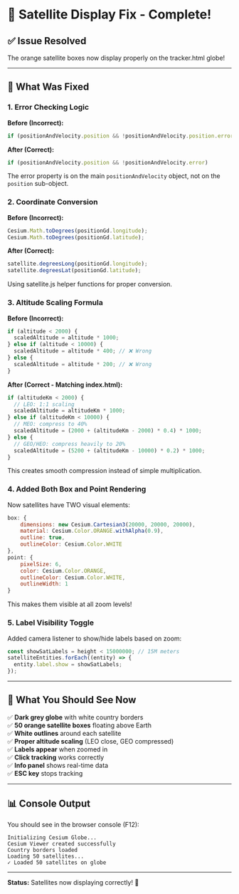 # 🎉 Satellite Display Fix - Complete!

## ✅ Issue Resolved

The orange satellite boxes now display properly on the tracker.html globe!

---

## 🔧 What Was Fixed

### 1. **Error Checking Logic**

**Before (Incorrect):**

```javascript
if (positionAndVelocity.position && !positionAndVelocity.position.error)
```

**After (Correct):**

```javascript
if (positionAndVelocity.position && !positionAndVelocity.error)
```

The error property is on the main `positionAndVelocity` object, not on the `position` sub-object.

### 2. **Coordinate Conversion**

**Before (Incorrect):**

```javascript
Cesium.Math.toDegrees(positionGd.longitude);
Cesium.Math.toDegrees(positionGd.latitude);
```

**After (Correct):**

```javascript
satellite.degreesLong(positionGd.longitude);
satellite.degreesLat(positionGd.latitude);
```

Using satellite.js helper functions for proper conversion.

### 3. **Altitude Scaling Formula**

**Before (Incorrect):**

```javascript
if (altitude < 2000) {
  scaledAltitude = altitude * 1000;
} else if (altitude < 10000) {
  scaledAltitude = altitude * 400; // ❌ Wrong
} else {
  scaledAltitude = altitude * 200; // ❌ Wrong
}
```

**After (Correct - Matching index.html):**

```javascript
if (altitudeKm < 2000) {
  // LEO: 1:1 scaling
  scaledAltitude = altitudeKm * 1000;
} else if (altitudeKm < 10000) {
  // MEO: compress to 40%
  scaledAltitude = (2000 + (altitudeKm - 2000) * 0.4) * 1000;
} else {
  // GEO/HEO: compress heavily to 20%
  scaledAltitude = (5200 + (altitudeKm - 10000) * 0.2) * 1000;
}
```

This creates smooth compression instead of simple multiplication.

### 4. **Added Both Box and Point Rendering**

Now satellites have TWO visual elements:

```javascript
box: {
    dimensions: new Cesium.Cartesian3(20000, 20000, 20000),
    material: Cesium.Color.ORANGE.withAlpha(0.9),
    outline: true,
    outlineColor: Cesium.Color.WHITE
},
point: {
    pixelSize: 6,
    color: Cesium.Color.ORANGE,
    outlineColor: Cesium.Color.WHITE,
    outlineWidth: 1
}
```

This makes them visible at all zoom levels!

### 5. **Label Visibility Toggle**

Added camera listener to show/hide labels based on zoom:

```javascript
const showSatLabels = height < 15000000; // 15M meters
satelliteEntities.forEach((entity) => {
  entity.label.show = showSatLabels;
});
```

---

## 🎯 What You Should See Now

✅ **Dark grey globe** with white country borders  
✅ **50 orange satellite boxes** floating above Earth  
✅ **White outlines** around each satellite  
✅ **Proper altitude scaling** (LEO close, GEO compressed)  
✅ **Labels appear** when zoomed in  
✅ **Click tracking** works correctly  
✅ **Info panel** shows real-time data  
✅ **ESC key** stops tracking

---

## 📊 Console Output

You should see in the browser console (F12):

```
Initializing Cesium Globe...
Cesium Viewer created successfully
Country borders loaded
Loading 50 satellites...
✓ Loaded 50 satellites on globe
```

---

**Status:** Satellites now displaying correctly! 🎊
